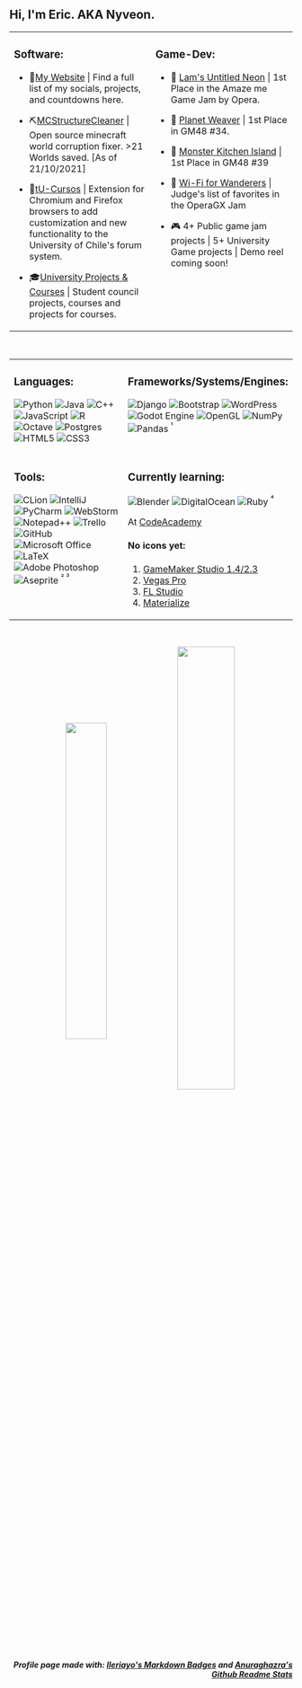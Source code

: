 ## Hi, I'm Eric. AKA Nyveon.  

<table><tr><td valign="top" width="50%"> 

  ### Software:
  
  - 🦀[My Website](https://nyveon.com) | Find a full list of my socials, projects, and countdowns here.  


  - ⛏[MCStructureCleaner](https://github.com/Nyveon/MCStructureCleaner) | Open source minecraft world corruption fixer. >21 Worlds saved. [As of 21/10/2021]  


  - 📕[tU-Cursos](https://github.com/Nyveon/tu-cursos) | Extension for Chromium and Firefox browsers to add customization and new functionality to the University of Chile's forum system.
  
  - 🎓[University Projects & Courses](https://github.com/Nyveon/Nyveon/blob/main/University.md) | Student council projects, courses and projects for courses.


</td><td valign="top" width="50%">
  
  ### Game-Dev:
  
  - 🥇 [Lam's Untitled Neon](https://itch.io/jam/amaze-me-game-jam/rate/1097884) | 1st Place in the Amaze me Game Jam by Opera.  


  - 🥇 [Planet Weaver](https://gm48.net/game/1578/planet-weaver) | 1st Place in GM48 #34.  


  - 🥇 [Monster Kitchen Island](https://gm48.net/game/1929/monster-kitchen-island) | 1st Place in GM48 #39  


  - 🏅 [Wi-Fi for Wanderers](https://gamejolt.com/games/wanderers/639151) | Judge's list of favorites in the OperaGX Jam  


  - 🎮 4+ Public game jam projects | 5+ University Game projects | Demo reel coming soon!  


</td></tr></table>  
 
 <br/>
 
<table><tr><td valign="top" width="50%"> 
 
### Languages:

![Python](https://img.shields.io/badge/python-3670A0?style=for-the-badge&logo=python&logoColor=ffdd54) 
![Java](https://img.shields.io/badge/java-%23ED8B00.svg?style=for-the-badge&logo=java&logoColor=white)
![C++](https://img.shields.io/badge/c++-%2300599C.svg?style=for-the-badge&logo=c%2B%2B&logoColor=white)
![JavaScript](https://img.shields.io/badge/javascript-%23323330.svg?style=for-the-badge&logo=javascript&logoColor=%23F7DF1E)
![R](https://img.shields.io/badge/r-%23276DC3.svg?style=for-the-badge&logo=r&logoColor=white)
![Octave](https://img.shields.io/badge/OCTAVE-darkblue?style=for-the-badge&logo=octave&logoColor=fcd683)
![Postgres](https://img.shields.io/badge/postgres-%23316192.svg?style=for-the-badge&logo=postgresql&logoColor=white)
![HTML5](https://img.shields.io/badge/html5-%23E34F26.svg?style=for-the-badge&logo=html5&logoColor=white)
![CSS3](https://img.shields.io/badge/css3-%231572B6.svg?style=for-the-badge&logo=css3&logoColor=white)
  
</td><td valign="top" width="50%"> 
  
### Frameworks/Systems/Engines:
![Django](https://img.shields.io/badge/django-%23092E20.svg?style=for-the-badge&logo=django&logoColor=white)
![Bootstrap](https://img.shields.io/badge/bootstrap-%23563D7C.svg?style=for-the-badge&logo=bootstrap&logoColor=white)
![WordPress](https://img.shields.io/badge/WordPress-%23117AC9.svg?style=for-the-badge&logo=WordPress&logoColor=white)
![Godot Engine](https://img.shields.io/badge/GODOT-%23FFFFFF.svg?style=for-the-badge&logo=godot-engine)
![OpenGL](https://img.shields.io/badge/OpenGL-%23FFFFFF.svg?style=for-the-badge&logo=opengl)
![NumPy](https://img.shields.io/badge/numpy-%23013243.svg?style=for-the-badge&logo=numpy&logoColor=white)
![Pandas](https://img.shields.io/badge/pandas-%23150458.svg?style=for-the-badge&logo=pandas&logoColor=white)
<sup> ¹ </sup>

</td></tr><tr></tr><tr>
  
<td valign="top" width="50%" > 
  
### Tools:
![CLion](https://img.shields.io/badge/CLion-black?style=for-the-badge&logo=clion&logoColor=white)
![IntelliJ](https://img.shields.io/badge/IntelliJIDEA-000000.svg?style=for-the-badge&logo=intellij-idea&logoColor=white)
![PyCharm](https://img.shields.io/badge/pycharm-143?style=for-the-badge&logo=pycharm&logoColor=black&color=black&labelColor=green)
![WebStorm](https://img.shields.io/badge/webstorm-143?style=for-the-badge&logo=webstorm&logoColor=white&color=black)
![Notepad++](https://img.shields.io/badge/Notepad++-%2390E59A.svg?style=for-the-badge&logo=Notepad%2B%2B&logoColor=black)
![Trello](https://img.shields.io/badge/Trello-%23026AA7.svg?style=for-the-badge&logo=Trello&logoColor=white)
![GitHub](https://img.shields.io/badge/github-%23121011.svg?style=for-the-badge&logo=github&logoColor=white)
![Microsoft Office](https://img.shields.io/badge/Microsoft_Office-D83B01?style=for-the-badge&logo=microsoft-office&logoColor=white)
![LaTeX](https://img.shields.io/badge/latex-%23008080.svg?style=for-the-badge&logo=latex&logoColor=white)
![Adobe Photoshop](https://img.shields.io/badge/adobe%20photoshop-%2331A8FF.svg?style=for-the-badge&logo=adobephotoshop&logoColor=white)
![Aseprite](https://img.shields.io/badge/Aseprite-FFFFFF?style=for-the-badge&logo=Aseprite&logoColor=#7D929E)
<sup> ² ³ </sup>

</td><td valign="top" width="50%"> 

### Currently learning:
![Blender](https://img.shields.io/badge/blender-%23F5792A.svg?style=for-the-badge&logo=blender&logoColor=white) ![DigitalOcean](https://img.shields.io/badge/DigitalOcean-%230167ff.svg?style=for-the-badge&logo=digitalOcean&logoColor=white) ![Ruby](https://img.shields.io/badge/ruby-%23CC342D.svg?style=for-the-badge&logo=ruby&logoColor=white)
<sup> ⁴ </sup>

At [CodeAcademy](https://www.codecademy.com/profiles/LiquidAmethyst)

#### No icons yet:
1. [GameMaker Studio 1.4/2.3](https://github.com/simple-icons/simple-icons/issues/4419)
2. [Vegas Pro](https://github.com/simple-icons/simple-icons/issues/6764)
3. [FL Studio](https://github.com/simple-icons/simple-icons/issues/2170)
4. [Materialize](https://github.com/simple-icons/simple-icons/issues/3203)
  
</td><table>
       
<br/>  
  
<p align="center">
<img align="center" style="width: 38%" src="https://github-readme-stats.vercel.app/api?username=Nyveon&hide_rank=true&show_icons=true&hide_border=true&count_private=true&theme=dracula" />

<img align="center" style="width: 45%" src="https://github-readme-stats.vercel.app/api/top-langs/?username=Nyveon&layout=compact&hide_border=true&count_private=true&theme=dracula&langs_count=10"/>
</p>
  
  
<br/>

<h5 align="right">
Profile page made with: <a href="https://github.com/Ileriayo/markdown-badges">Ileriayo's Markdown Badges</a> and <a href="https://github.com/anuraghazra/github-readme-stats">Anuraghazra's Github Readme Stats</a>
</h5>
